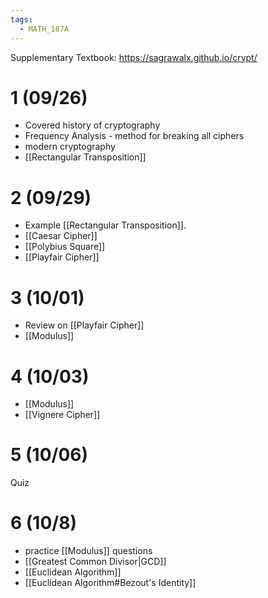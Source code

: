 ```yaml
---
tags:
  - MATH_187A
---
```

Supplementary Textbook: https://sagrawalx.github.io/crypt/ 
# 1 (09/26)
- Covered history of cryptography
- Frequency Analysis - method for breaking all ciphers
- modern cryptography
- [[Rectangular Transposition]]

# 2 (09/29)
- Example [[Rectangular Transposition]]. 
- [[Caesar Cipher]]
- [[Polybius Square]]
- [[Playfair Cipher]]

# 3 (10/01)
- Review on [[Playfair Cipher]]
- [[Modulus]]

# 4 (10/03)
- [[Modulus]]
- [[Vignere Cipher]]

# 5 (10/06)
Quiz

# 6 (10/8)
- practice [[Modulus]] questions
- [[Greatest Common Divisor|GCD]]
- [[Euclidean Algorithm]]
- [[Euclidean Algorithm#Bezout's Identity]]
